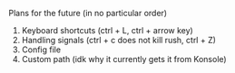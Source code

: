 Plans for the future (in no particular order)

1. Keyboard shortcuts (ctrl + L, ctrl + arrow key)
2. Handling signals (ctrl + c does not kill rush, ctrl + Z)
3. Config file
4. Custom path (idk why it currently gets it from Konsole)
